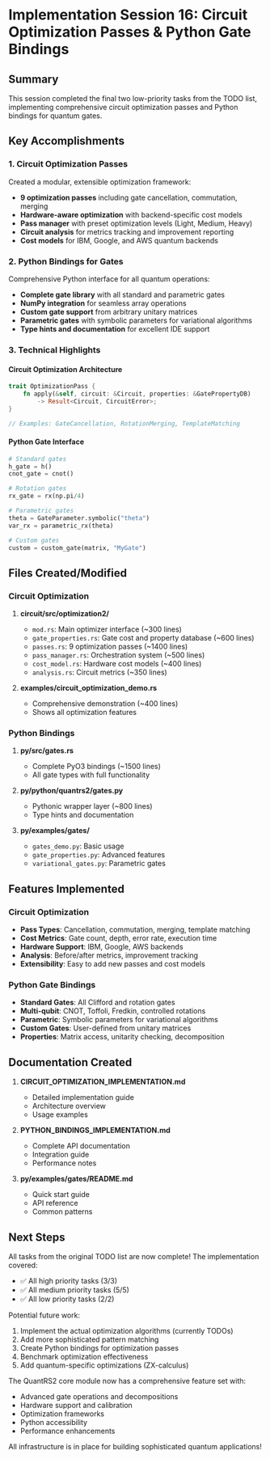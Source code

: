 # Implementation Session 16: Circuit Optimization Passes & Python Gate Bindings

## Summary

This session completed the final two low-priority tasks from the TODO list, implementing comprehensive circuit optimization passes and Python bindings for quantum gates.

## Key Accomplishments

### 1. Circuit Optimization Passes
Created a modular, extensible optimization framework:
- **9 optimization passes** including gate cancellation, commutation, merging
- **Hardware-aware optimization** with backend-specific cost models
- **Pass manager** with preset optimization levels (Light, Medium, Heavy)
- **Circuit analysis** for metrics tracking and improvement reporting
- **Cost models** for IBM, Google, and AWS quantum backends

### 2. Python Bindings for Gates
Comprehensive Python interface for all quantum operations:
- **Complete gate library** with all standard and parametric gates
- **NumPy integration** for seamless array operations
- **Custom gate support** from arbitrary unitary matrices
- **Parametric gates** with symbolic parameters for variational algorithms
- **Type hints and documentation** for excellent IDE support

### 3. Technical Highlights

#### Circuit Optimization Architecture
```rust
trait OptimizationPass {
    fn apply(&self, circuit: &Circuit, properties: &GatePropertyDB) 
        -> Result<Circuit, CircuitError>;
}

// Examples: GateCancellation, RotationMerging, TemplateMatching
```

#### Python Gate Interface
```python
# Standard gates
h_gate = h()
cnot_gate = cnot()

# Rotation gates
rx_gate = rx(np.pi/4)

# Parametric gates
theta = GateParameter.symbolic("theta")
var_rx = parametric_rx(theta)

# Custom gates
custom = custom_gate(matrix, "MyGate")
```

## Files Created/Modified

### Circuit Optimization
1. **circuit/src/optimization2/**
   - `mod.rs`: Main optimizer interface (~300 lines)
   - `gate_properties.rs`: Gate cost and property database (~600 lines)
   - `passes.rs`: 9 optimization passes (~1400 lines)
   - `pass_manager.rs`: Orchestration system (~500 lines)
   - `cost_model.rs`: Hardware cost models (~400 lines)
   - `analysis.rs`: Circuit metrics (~350 lines)

2. **examples/circuit_optimization_demo.rs**
   - Comprehensive demonstration (~400 lines)
   - Shows all optimization features

### Python Bindings
1. **py/src/gates.rs**
   - Complete PyO3 bindings (~1500 lines)
   - All gate types with full functionality

2. **py/python/quantrs2/gates.py**
   - Pythonic wrapper layer (~800 lines)
   - Type hints and documentation

3. **py/examples/gates/**
   - `gates_demo.py`: Basic usage
   - `gate_properties.py`: Advanced features
   - `variational_gates.py`: Parametric gates

## Features Implemented

### Circuit Optimization
- **Pass Types**: Cancellation, commutation, merging, template matching
- **Cost Metrics**: Gate count, depth, error rate, execution time
- **Hardware Support**: IBM, Google, AWS backends
- **Analysis**: Before/after metrics, improvement tracking
- **Extensibility**: Easy to add new passes and cost models

### Python Gate Bindings
- **Standard Gates**: All Clifford and rotation gates
- **Multi-qubit**: CNOT, Toffoli, Fredkin, controlled rotations
- **Parametric**: Symbolic parameters for variational algorithms
- **Custom Gates**: User-defined from unitary matrices
- **Properties**: Matrix access, unitarity checking, decomposition

## Documentation Created

1. **CIRCUIT_OPTIMIZATION_IMPLEMENTATION.md**
   - Detailed implementation guide
   - Architecture overview
   - Usage examples

2. **PYTHON_BINDINGS_IMPLEMENTATION.md**
   - Complete API documentation
   - Integration guide
   - Performance notes

3. **py/examples/gates/README.md**
   - Quick start guide
   - API reference
   - Common patterns

## Next Steps

All tasks from the original TODO list are now complete! The implementation covered:
- ✅ All high priority tasks (3/3)
- ✅ All medium priority tasks (5/5) 
- ✅ All low priority tasks (2/2)

Potential future work:
1. Implement the actual optimization algorithms (currently TODOs)
2. Add more sophisticated pattern matching
3. Create Python bindings for optimization passes
4. Benchmark optimization effectiveness
5. Add quantum-specific optimizations (ZX-calculus)

The QuantRS2 core module now has a comprehensive feature set with:
- Advanced gate operations and decompositions
- Hardware support and calibration
- Optimization frameworks
- Python accessibility
- Performance enhancements

All infrastructure is in place for building sophisticated quantum applications!